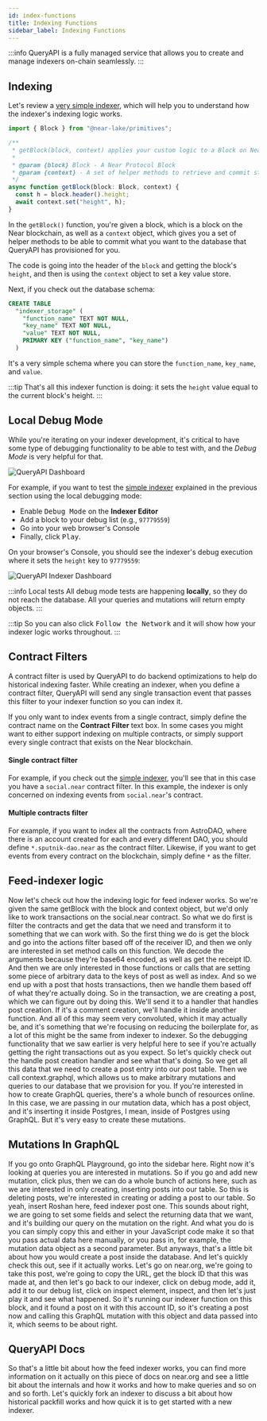 ```yaml
---
id: index-functions
title: Indexing Functions
sidebar_label: Indexing Functions
---
```


:::info
QueryAPI is a fully managed service that allows you to create and manage indexers on-chain seamlessly.
:::


## Indexing

Let's review a [very simple indexer](https://near.org/dataplatform.near/widget/QueryApi.App?selectedIndexerPath=roshaan.near/demo-indexer&view=editor-window), which will help you to understand
how the indexer's indexing logic works.

```js title=indexingLogic.js
import { Block } from "@near-lake/primitives";

/**
 * getBlock(block, context) applies your custom logic to a Block on Near and commits the data to a database.
 *
 * @param {block} Block - A Near Protocol Block
 * @param {context} - A set of helper methods to retrieve and commit state
 */
async function getBlock(block: Block, context) {
  const h = block.header().height;
  await context.set("height", h);
}
```

In the `getBlock()` function, you're given a block, which is a block on the Near blockchain, as
well as a `context` object, which gives you a set of helper methods to be able to commit
what you want to the database that QueryAPI has provisioned for you.

The code is going into the header of the `block`
and getting the block's `height`, and then is using the `context` object to set a key value store.

Next, if you check out the database schema:

```sql title=schema.sql
CREATE TABLE
  "indexer_storage" (
    "function_name" TEXT NOT NULL,
    "key_name" TEXT NOT NULL,
    "value" TEXT NOT NULL,
    PRIMARY KEY ("function_name", "key_name")
  )
```

It's a very simple schema where you can store the `function_name`, `key_name`, and `value`.

:::tip
That's all this indexer function is doing: it sets the `height` value equal to the current block's height.
:::


<!-- ![QueryAPI Indexer Dashboard](/docs/assets/QAPIScreen2.png) -->


## Local Debug Mode

While you're iterating on your indexer development, it's critical to have some type of debugging
functionality to be able to test with, and the _Debug Mode_ is very helpful for that.

![QueryAPI Dashboard](/docs/assets/QAPIdebug.png)

For example, if you want to test the [simple indexer](#indexing) explained in the previous section
using the local debugging mode:

- Enable <kbd>Debug Mode</kbd> on the **Indexer Editor**
- Add a block to your debug list (e.g., `97779559`)
- Go into your web browser's Console
- Finally, click <kbd>Play</kbd>.


On your browser's Console, you should see the indexer's debug execution where it sets the `height` key to `97779559`:

![QueryAPI Indexer Dashboard](/docs/assets/QAPIdebuglog.png)

:::info Local tests
All debug mode tests are happening **locally**, so they do not reach the database.
All your queries and mutations will return empty objects.
:::

:::tip
So you can also click <kbd>Follow the Network</kbd> and it will show how your indexer logic works throughout.
:::

## Contract Filters

A contract filter is used by QueryAPI to do backend optimizations to
help do historical indexing faster.
While creating an indexer, when you define a contract filter,
QueryAPI will send any single transaction event that passes this filter to your indexer function
so you can index it.

If you only want to index events from a single contract, simply define the contract name on the **Contract Filter** text box.
In some cases you might want to either support indexing on multiple contracts,
or simply support every single contract that exists on the Near blockchain.

#### Single contract filter


For example, if you check out the [simple indexer](https://near.org/dataplatform.near/widget/QueryApi.App?selectedIndexerPath=roshaan.near/demo-indexer&view=editor-window), you'll see that in this case
you have a `social.near` contract filter. 
In this example, the indexer is only concerned on indexing events from `social.near`'s contract.

#### Multiple contracts filter

For example, if you want to index all the contracts from AstroDAO, where there is an account created
for each and every different DAO, you should define `*.sputnik-dao.near` as the contract filter.
Likewise, if you want to get events from every contract on the blockchain, simply define `*` as the filter.

## Feed-indexer logic


Now let's check out how the indexing logic for feed indexer works.
So we're given the same getBlock with the block and context object, but we'd only like
to work transactions on the social.near contract.
So what we do first is filter the contracts and get the data that we need and transform
it to something that we can work with.
So the first thing we do is get the block and go into the actions filter based off of
the receiver ID, and then we only are interested in set method calls on this function.
We decode the arguments because they're base64 encoded, as well as get the receipt ID.
And then we are only interested in those functions or calls that are setting some piece of arbitrary
data to the keys of post as well as index.
And so we end up with a post that hosts transactions, then we handle them based off of what they're
actually doing.
So in the transaction, we are creating a post, which we can figure out by doing this.
We'll send it to a handler that handles post creation.
If it's a comment creation, we'll handle it inside another function.
And all of this may seem very convoluted, which it may actually be, and it's something
that we're focusing on reducing the boilerplate for, as a lot of this might be the same from
indexer to indexer.
So the debugging functionality that we saw earlier is very helpful here to see if you're
actually getting the right transactions out as you expect.
So let's quickly check out the handle post creation handler and see what that's doing.
So we get all this data that we need to create a post entry into our post table.
Then we call context.graphql, which allows us to make arbitrary mutations and queries
to our database that we provision for you.
If you're interested in how to create GraphQL queries, there's a whole bunch of resources
online.
In this case, we are passing in our mutation data, which has a post object, and it's inserting
it inside Postgres, I mean, inside of Postgres using GraphQL.
But it's very easy to create these mutations.

## Mutations In GraphQL


If you go onto GraphQL Playground, go into the sidebar here.
Right now it's looking at queries you are interested in mutations.
So if you go and add new mutation, click plus, then we can do a whole bunch of actions here,
such as we are interested in only creating, inserting posts into our table.
So this is deleting posts, we're interested in creating or adding a post to our table.
So yeah, insert Roshan here, feed indexer post one.
This sounds about right, we are going to set some fields and select the returning data
that we want, and it's building our query on the mutation on the right.
And what you do is you can simply copy this and either in your JavaScript code make it
so that you pass actual data here manually, or you pass in, for example, the mutation
data object as a second parameter.
But anyways, that's a little bit about how you would create a post inside the database.
And let's quickly check this out, see if it actually works.
Let's go on near.org, we're going to take this post, we're going to copy the URL, get
the block ID that this was made at, and then let's go back to our indexer, click on debug
mode, add it, add it to our debug list, click on inspect element, inspect, and then let's
just play it and see what happened.
So it's running our indexer function on this block, and it found a post on it with this
account ID, so it's creating a post now and calling this GraphQL mutation with this object
and data passed into it, which seems to be about right.

## QueryAPI Docs


So that's a little bit about how the feed indexer works, you can find more information
on it actually on this piece of docs on near.org and see a little bit about the internals and
how it works and how to make queries and so on and so forth.
Let's quickly fork an indexer to discuss a bit about how historical packfill works and
how quick it is to get started with a new indexer.

